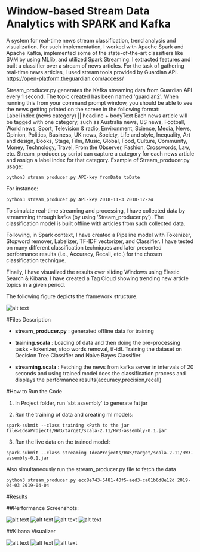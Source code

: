 # Window-based Stream Data Analytics with SPARK and Kafka

A system for real-time news stream classification, trend analysis and visualization. For such implementation, I worked with Apache Spark and Apache Kafka, implemented some of the state-of-the-art classifiers like SVM by using MLlib, and utilized Spark Streaming. I extracted features and built a classifier over a stream of news articles. For the task of gathering real-time news articles, I used stream tools provided by Guardian API.
https://open-platform.theguardian.com/access/ 

Stream_producer.py generates the Kafka streaming data from Guardian API every 1 second. The topic created has been named 'guardian2'. When running this from your command prompt window, you should be able to see the news getting printed on the screen in the following format:  
Label index (news category) || headline + bodyText 
Each news article will be tagged with one category, such as Australia news, US news, Football, World news, Sport, Television & radio, Environment, Science, Media, News, Opinion, Politics, Business, UK news, Society, Life and style, Inequality, Art and design, Books, Stage, Film, Music, Global, Food, Culture, Community, Money, Technology, Travel, From the Observer, Fashion, Crosswords, Law, etc. Stream_producer.py script can capture a category for each news article and assign a label index for that category. 
Example of Stream_producer.py usage: 

```
python3 stream_producer.py API-key fromDate toDate  
```
For instance:
``` 
python3 stream_producer.py API-key 2018-11-3 2018-12-24 
```

To simulate real-time streaming and processing, I have collected data by streamming through kafka (by using ‘Stream_producer.py’). The classification model is built offline with articles from such collected data.

Following, in Spark context, I have created a Pipeline model with Tokenizer, Stopword remover, Labelizer, TF-IDF vectorizer, and Classifier. I have tested on many different classification techniques and later presented performance results (i.e., Accuracy, Recall, etc.) for the chosen classification technique. 

Finally, I have visualized the results over sliding Windows using Elastic Search & Kibana. I have created a Tag Cloud showing trending new article topics in a given period.

The following figure depicts the framework structure. 

![alt text](http://url/to/img.png)


#Files Description

* **stream_producer.py** : generated offline data for training

* **training.scala** : Loading of data and then doing the pre-processing tasks - tokenizer, stop words removal, tf-idf.	
				 Training the dataset on Decision Tree Classifier and Naive Bayes Classifier

* **streaming.scala** : Fetching the news from kafka server in intervals of 20 seconds and using trained model does the classification process and displays the performance results(accuracy,precision,recall)

#How to Run the Code

1) In Project folder, run 'sbt assembly' to generate fat jar

2) Run the training of data and creating ml models:
```
spark-submit --class training <Path to the jar file>IdeaProjects/HW3/target/scala-2.11/HW3-assembly-0.1.jar
```

3) Run the live data on the trained model:
```
spark-submit --class streaming IdeaProjects/HW3/target/scala-2.11/HW3-assembly-0.1.jar
```

Also simultaneously run the stream_producer.py file to fetch the data
```
python3 stream_producer.py ecc8e743-5481-40f5-aed3-ca01b6d8e12d 2019-04-03 2019-04-04
```

#Results

##Performance Screenshots:

![alt text](http://url/to/img.png)
![alt text](http://url/to/img.png)
![alt text](http://url/to/img.png)
![alt text](http://url/to/img.png)


##Kibana Visualizer

![alt text](http://url/to/img.png)
![alt text](http://url/to/img.png)
![alt text](http://url/to/img.png)

